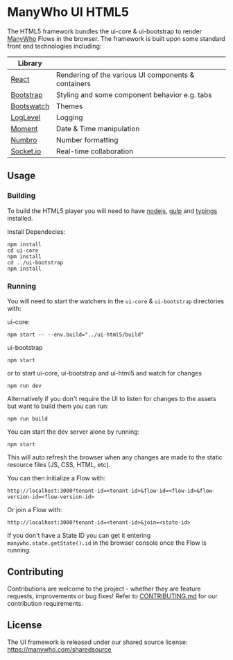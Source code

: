 # ManyWho UI HTML5

The HTML5 framework bundles the ui-core & ui-bootstrap to render [ManyWho](https://manywho.com) Flows in the browser. The framework is built upon some standard 
front end technologies including:

| Library ||
| ---- | --- |
| [React](https://facebook.github.io/react/) | Rendering of the various UI components & containers |
| [Bootstrap](https://getbootstrap.com/) | Styling and some component behavior e.g. tabs |
| [Bootswatch](https://bootswatch.com/) | Themes |
| [LogLevel](https://github.com/pimterry/loglevel) | Logging |
| [Moment](https://momentjs.com/) | Date & Time manipulation |
| [Numbro](https://numbrojs.com/) | Number formatting |
| [Socket.io](http://socket.io/) | Real-time collaboration |

## Usage

### Building

To build the HTML5 player you will need to have [nodejs](http://nodejs.org/), [gulp](http://gulpjs.com/) and [typings](https://github.com/typings/typings) installed.

Install Dependecies:

```
npm install
cd ui-core
npm install
cd ../ui-bootstrap
npm install
```

### Running

You will need to start the watchers in the `ui-core` & `ui-bootstrap` directories with:


ui-core:
```
npm start -- --env.build="../ui-html5/build"
```
ui-bootstrap
```
npm start
```
or to start ui-core, ui-bootstrap and ui-html5 and watch for changes
```
npm run dev
```


Alternatively if you don't require the UI to listen for changes to the assets but want to build them you can run:
```
npm run build
```

You can start the dev server alone by running:

```
npm start
```

This will auto refresh the browser when any changes are made to the static resource files (JS, CSS, HTML, etc).

You can then initialize a Flow with:
```
http://localhost:3000?tenant-id=<tenant-id>&flow-id=<flow-id>&flow-version-id=<flow-version-id>
```

Or join a Flow with:
```
http://localhost:3000?tenant-id=<tenant-id>&join=<state-id>
```

If you don't have a State ID you can get it entering `manywho.state.getState().id` in the browser console once the Flow is running.

## Contributing

Contributions are welcome to the project - whether they are feature requests, improvements or bug fixes! Refer to 
[CONTRIBUTING.md](CONTRIBUTING.md) for our contribution requirements.

## License

The UI framework is released under our shared source license: https://manywho.com/sharedsource